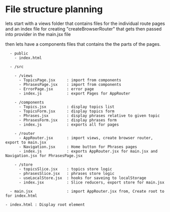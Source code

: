 # File structure planning
lets start with a views folder that contains files for the individual route pages and an index file for creating "createBrowserRouter" that gets then passed into provider in the main.jsx file

then lets have a components files that contains the the parts of the pages.

      - public
        - index.html

      - /src

        - /views
          - TopicsPage.jsx     : import from components
          - PhrasesPage.jsx    : import from components
          - ErrorPage.jsx      : error page
          - index.js           : export Pages for AppRouter

        - /components
          - Topics.jsx         : display topics list
          - TopicsForm.jsx     : display topics form
          - Phrases.jsx        : display phrases relative to given topic
          - PhrasesForm.jsx    : display phrases form
          - index.js           : exports all for pages

        - /router
          - AppRouter.jsx      : import views, create browser router, export to main.jsx
          - Navigation.jsx     : Home button for Phrases pages
          - index.js           : exports AppRouter.jsx for main.jsx and Navigation.jsx for PhrasesPage.jsx
        
        - /store
          - topicsSlice.jsx    : topics store logic
          - phrasesSlice.jsx   : phrases store logic
          - useLocalStore.jsx  : hooks for saveing to localStorage
          - index.jsx          : Slice reducers, export store for main.jsx

      - main.jsx               : import AppRouter.jsx from, Create root to for index.html

    - index.html : Display root element
